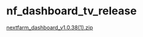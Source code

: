 # nf_dashboard_tv_release

[nextfarm_dashboard_v1.0.38(1).zip](https://github.com/user-attachments/files/16636908/nextfarm_dashboard_v1.0.38.1.zip)

